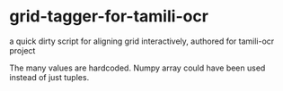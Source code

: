 # grid-tagger-for-tamili-ocr
a quick dirty script for aligning grid interactively, authored for tamili-ocr project

The many values are hardcoded. 
Numpy array could have been used instead of just tuples. 

